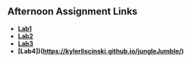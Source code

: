 ## Afternoon Assignment Links

* **[Lab1](https://kylerliscinski.github.io/gameNight/)**
* **[Lab2](https://kylerliscinski.github.io/spring24_gregslistMVC/)**
* **[Lab3](https://kylerliscinski.github.io/Vendr/)**
* **[Lab4])(https://kylerliscinski.github.io/jungleJumble/)**
